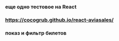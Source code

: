 ### еще одно тестовое на React

### https://cocogrub.github.io/react-aviasales/

### показ и фильтр билетов
